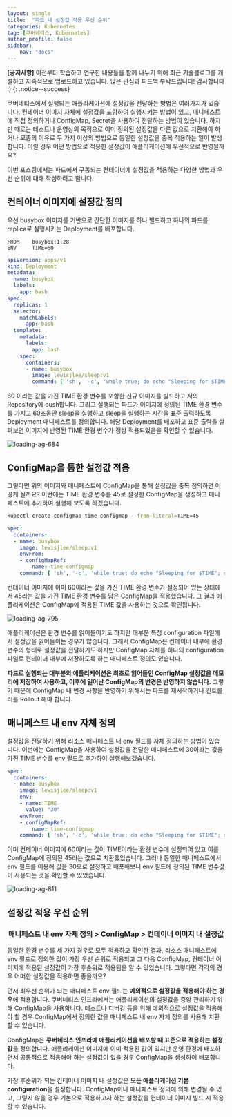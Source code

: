```yaml
---
layout: single
title:  "파드 내 설정값 적용 우선 순위"
categories: Kubernetes
tag: [쿠버네티스, Kubernetes]
author_profile: false
sidebar:
    nav: "docs"
---
```


**[공지사항]** 
이전부터 학습하고 연구한 내용들을 함께 나누기 위해 최근 기술블로그를 개설하고 지속적으로 업로드하고 있습니다. 많은 관심과 피드백 부탁드립니다! 감사합니다 :)
{: .notice--success}

쿠버네티스에서 실행되는 애플리케이션에 설정값을 전달하는 방법은 여러가지가 있습니다. 컨테이너 이미지 자체에 설정값을 포함하여 실행시키는 방법이 있고, 매니페스트에 직접 정의하거나 ConfigMap, Secret을 사용하여 전달하는 방법이 있습니다. 하지만 때로는 테스트나 운영상의 목적으로 이미 정의된 설정값을 다른 값으로 치환해야 하거나 모종의 이유로 두 가지 이상의 방법으로 동일한 설정값을 중복 적용하는 일이 발생합니다. 이럴 경우 어떤 방법으로 적용한 설정값이 애플리케이션에 우선적으로 반영될까요?

이번 포스팅에서는 파드에서 구동되는 컨테이너에 설정값을 적용하는 다양한 방법과 우선 순위에 대해 작성하려고 합니다.

## 컨테이너 이미지에 설정값 정의

우선 busybox 이미지를 기반으로 간단한 이미지를 하나 빌드하고 하나의 파드를 replica로 실행시키는 Deployment를 배포합니다.

```docker
FROM    busybox:1.28
ENV	    TIME=60
```

```yaml
apiVersion: apps/v1
kind: Deployment
metadata:
  name: busybox
  labels:
    app: bash
spec:
  replicas: 1
  selector:
    matchLabels:
      app: bash
  template:
    metadata:
      labels:
        app: bash
    spec:
      containers:
      - name: busybox
        image: lewisjlee/sleep:v1
        command: [ 'sh', '-c', 'while true; do echo "Sleeping for $TIME"; sleep $TIME; done' ]
```

60 이라는 값을 가진 TIME 환경 변수를 포함한 신규 이미지를 빌드하고 저의 Repository에 push합니다. 그리고 실행되는 파드가 이미지에 정의된 TIME 환경 변수를 가지고 60초동안 sleep을 실행하고 sleep을 실행하는 시간을 표준 출력하도록 Deployment 매니페스트를 정의합니다. 해당 Deployment를 배포하고 표준 출력을 살펴보면 이미지에 반영된 TIME 환경 변수가 정상 적용되었음을 확인할 수 있습니다.

<img title="" src="../../images/2024-12-17-priority_pod_config/54a7301a272d06894982384155cc59be8eedfc13.png" alt="loading-ag-684" data-align="center">

## ConfigMap을 통한 설정값 적용

그렇다면 위의 이미지와 매니페스트에 ConfigMap을 통해 설정값을 중복 정의하면 어떻게 될까요? 이번에는 TIME 환경 변수를 45로 설정한 ConfigMap을 생성하고 매니페스트에 추가하여 실행해 보도록 하겠습니다.

```bash
kubectl create configmap time-configmap --from-literal=TIME=45
```

```yaml
spec:
  containers:
  - name: busybox
    image: lewisjlee/sleep:v1
    envFrom:
    - configMapRef:
        name: time-configmap
    command: [ 'sh', '-c', 'while true; do echo "Sleeping for $TIME"; sleep $TIME; done' ]    command: [ 'sh', '-c', 'while true; do echo "Sleeping for $TIME"; sleep $TIME; done' ]
```

컨테이너 이미지에 이미 60이라는 값을 가진 TIME 환경 변수가 설정되어 있는 상태에서 45라는 값을 가진 TIME 환경 변수를 담은 ConfigMap을 적용했습니다. 그 결과 애플리케이션은 ConfigMap에 적용된 TIME 값을 사용하는 것으로 확인됩니다.

<img title="" src="../../images/2024-12-17-priority_pod_config/4761422d016eeacd6d634ac5d64a74773c765810.png" alt="loading-ag-795" data-align="center">

애플리케이션은 환경 변수를 읽어들이기도 하지만 대부분 특정 configuration 파일에서 설정값을 읽어들이는 경우가 많습니다. 그래서 ConfigMap은 컨테이너 내부에 환경 변수의 형태로 설정값을 전달하기도 하지만 ConfigMap 자체를 하나의 configuration 파일로 컨테이너 내부에 저장하도록 하는 매니페스트 정의도 있습니다.

**파드로 실행되는 대부분의 애플리케이션은 최초로 읽어들인 ConfigMap 설정값을 메모리에 저장하여 사용하고, 이후에 일어난 ConfigMap의 변경은 반영하지 않습니다.** 그렇기 때문에 ConfigMap 내 변경 사항을 반영하기 위해서는 파드를 재시작하거나 컨트롤러를 Rollout 해야 합니다.

## 매니페스트 내 env 자체 정의

설정값을 전달하기 위해 리소스 매니페스트 내 env 필드를 자체 정의하는 방법이 있습니다. 이번에는 ConfigMap을 사용하여 설정값을 전달한 매니페스트에 30이라는 값을 가진 TIME 변수를 env 필드로 추가하여 실행해보겠습니다.

```yaml
spec:
  containers:
  - name: busybox
    image: lewisjlee/sleep:v1
    env:
    - name: TIME
      value: "30"
    envFrom:
    - configMapRef:
        name: time-configmap
    command: [ 'sh', '-c', 'while true; do echo "Sleeping for $TIME"; sleep $TIME; done' ]
```

이미 컨테이너 이미지에 60이라는 값이 TIME이라는 환경 변수에 설정되어 있고 이를 ConfigMap에 정의된 45라는 값으로 치환했었습니다. 그러나 동일한 매니페스트에서 env 필드를 이용해 값을 30으로 설정하고 배포해보니 env 필드에 정의된 TIME 변수값이 사용되는 것을 확인할 수 있었습니다.

<img title="" src="../../images/2024-12-17-priority_pod_config/510753a2f4091d89c508ea52726fe18346b601d6.png" alt="loading-ag-811" data-align="center">

## 설정값 적용 우선 순위

### <center>매니페스트 내 env 자체 정의 > ConfigMap > 컨테이너 이미지 내 설정값</center>

동일한 환경 변수를 세 가지 경우로 모두 적용하고 확인한 결과, 리소스 매니페스트에 env 필드로 정의한 값이 가장 우선 순위로 적용되고 그 다음 ConfigMap, 컨테이너 이미지에 적용된 설정값이 가장 후순위로 적용됨을 알 수 있었습니다. 그렇다면 각각의 경우 어떠한 설정값을 적용하면 좋을까요?

먼저 최우선 순위가 되는 매니페스트 env 필드는 **예외적으로 설정값을 적용해야 하는 경우**에 적용합니다. 쿠버네티스 인프라에서는 애플리케이션의 설정값을 중앙 관리하기 위해 ConfigMap을 사용합니다. 테스트나 디버깅 등을 위해 예외적으로 설정값을 적용해야 할 경우 ConfigMap에서 정의한 값을 매니페스트 내 env 자체 정의를 사용해 치환할 수 있습니다.

ConfigMap은 **쿠버네티스 인프라에 애플리케이션을 배포할 때 표준으로 적용하는 설정값**을 정의합니다. 애플리케이션 이미지에 이미 적용된 값이 있지만 운영 환경에 배포하면서 공통적으로 적용해야 하는 설정값이 있을 경우 ConfigMap을 생성하여 배포합니다.

가장 후순위가 되는 컨테이너 이미지 내 설정값은 **모든 애플리케이션 기본 configuration**을 설정합니다. ConfigMap이나 매니페스트 정의에 의해 변경될 수 있고, 그렇지 않을 경우 기본으로 적용하고자 하는 설정값을 컨테이너 이미지 빌드 시 적용할 수 있습니다.
